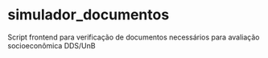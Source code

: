 # simulador_documentos
Script frontend para verificação de documentos necessários para avaliação socioeconômica DDS/UnB
